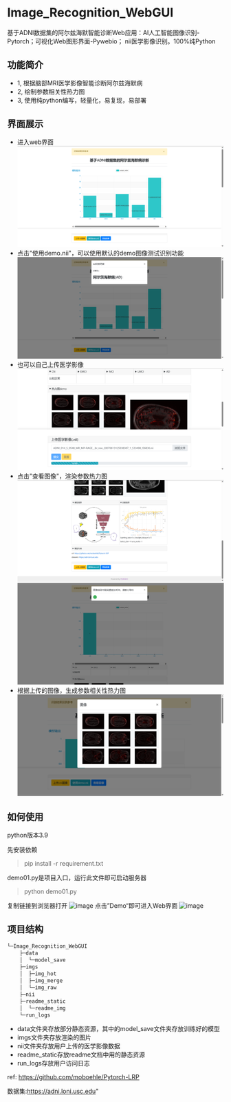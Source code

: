 # Image_Recognition_WebGUI
基于ADNI数据集的阿尔兹海默智能诊断Web应用：AI人工智能图像识别-Pytorch；可视化Web图形界面-Pywebio； nii医学影像识别。100%纯Python 

## 功能简介
* 1, 根据脑部MRI医学影像智能诊断阿尔兹海默病
* 2, 绘制参数相关性热力图
* 3, 使用纯python编写，轻量化，易复现，易部署

## 界面展示
* 进入web界面
![image](https://github.com/bytesc/Image_Recognition_WebGUI/blob/main/readme_static/readme_img/4.png)
* 点击"使用demo.nii"，可以使用默认的demo图像测试识别功能
![image](https://github.com/bytesc/Image_Recognition_WebGUI/blob/main/readme_static/readme_img/3.png)
* 也可以自己上传医学影像
![image](https://github.com/bytesc/Image_Recognition_WebGUI/blob/main/readme_static/readme_img/9.png)
* 点击"查看图像"，渲染参数热力图
![image](https://github.com/bytesc/Image_Recognition_WebGUI/blob/main/readme_static/readme_img/5.png)
![image](https://github.com/bytesc/Image_Recognition_WebGUI/blob/main/readme_static/readme_img/6.png)
* 根据上传的图像，生成参数相关性热力图
![image](https://github.com/bytesc/Image_Recognition_WebGUI/blob/main/readme_static/readme_img/7.png)

## 如何使用
python版本3.9

先安装依赖
> pip install -r requirement.txt

demo01.py是项目入口，运行此文件即可启动服务器
> python demo01.py

复制链接到浏览器打开
![image](https://github.com/bytesc/Image_Recognition_WebGUI/tree/main/readme_static/readme_img/10.png) 
点击”Demo“即可进入Web界面
![image](https://github.com/bytesc/Image_Recognition_WebGUI/tree/main/readme_static/readme_img/11.png)


## 项目结构
```
└─Image_Recognition_WebGUI
    ├─data
    │  └─model_save
    ├─imgs
    │  ├─img_hot
    │  ├─img_merge
    │  └─img_raw
    ├─nii
    ├─readme_static
    │  └─readme_img
    └─run_logs
```
* data文件夹存放部分静态资源，其中的model_save文件夹存放训练好的模型
* imgs文件夹存放渲染的图片
* nii文件夹存放用户上传的医学影像数据
* readme_static存放readme文档中用的静态资源
* run_logs存放用户访问日志

ref:  https://github.com/moboehle/Pytorch-LRP

数据集:https://adni.loni.usc.edu"